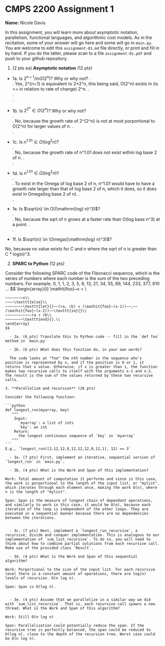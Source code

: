 

# CMPS 2200 Assignment 1

**Name:** Nicole Davis


In this assignment, you will learn more about asymptotic notation, parallelism, functional languages, and algorithmic cost models. As in the recitation, some of your answer will go here and some will go in `main.py`. You are welcome to edit this `assignment-01.md` file directly, or print and fill in by hand. If you do the latter, please scan to a file `assignment-01.pdf` and push to your github repository. 
  
  

1. (2 pts ea) **Asymptotic notation** (12 pts)

  - 1a. Is $2^{n+1} /in O(2^n)$? Why or why not? 
.  
.  Yes, 2^{n+1} is equivalent to 2*2^n, this being said, O(2^n) exists in (is <= in relation to rate of change) 2^n.
.  
.  
. 
  - 1b. Is $2^{2^n} \in O(2^n)$? Why or why not?     
.  
.  No, because the growth rate of 2^{2^n} is not at most porportional to O(2^n) for larger values of n. 
.  
.  
  - 1c. Is $n^{1.01} \in O(\mathrm{log}^2 n)$?    
.  
.  No, because the growth rate of n^1.01 does not exist within log base 2 of n. 
.  
.  

  - 1d. Is $n^{1.01} \in \Omega(\mathrm{log}^2 n)$?  
.  
.  To exist in the Omega of log base 2 of n, n^1.01 would have to have a growth rate larger than that of log base 2 of n, which it does, so it does exist in Omega(log base 2 of n).
.  
.  
  - 1e. Is $\sqrt{n} \in O((\mathrm{log} n)^3)$?  
.  
.  No, because the sqrt of n grows at a faster rate than O(log base n^3) at a point. 
.  
.  
  - 1f. Is $\sqrt{n} \in \Omega((\mathrm{log} n)^3)$?  
  
  No, because no value exists for C and n where the sqrt of n is greater than C * log(n)^3. 
  
  

2. **SPARC to Python** (12 pts)

Consider the following SPARC code of the Fibonacci sequence, which is the series of numbers where each number is the sum of the two preceding numbers. For example, 0, 1, 1, 2, 3, 5, 8, 13, 21, 34, 55, 89, 144, 233, 377, 610 ... 
$$
\begin{array}{l}
\mathit{foo}~x =   \\
~~~~\texttt{if}{}~~x \le 1~~\texttt{then}{}\\
~~~~~~~~x\\   
~~~~\texttt{else}\\
~~~~~~~~\texttt{let}{}~~(ra, rb) = (\mathit{foo}~(x-1))~~,~~(\mathit{foo}~(x-2))~~\texttt{in}{}\\  
~~~~~~~~~~~~ra + rb\\  
~~~~~~~~\texttt{end}{}.\\
\end{array}
$$ 

  - 2a. (6 pts) Translate this to Python code -- fill in the `def foo` method in `main.py`  

  - 2b. (6 pts) What does this function do, in your own words?  

  The code looks at "foo" the nth number in the sequence who's position is represented by x, and if the position is 0 or 1, it returns that x value. Otherwise, if x is greater than 1, the function makes two recursive calls to itself with the arguments x-1 and x-2. The result is the sum of the values returned by these two recursive calls.

3. **Parallelism and recursion** (26 pts)

Consider the following function:  

```python
def longest_run(myarray, key)
   """
    Input:
      `myarray`: a list of ints
      `key`: an int
    Return:
      the longest continuous sequence of `key` in `myarray`
   """
```
E.g., `longest_run([2,12,12,8,12,12,12,0,12,1], 12) == 3`  
 
  - 3a. (7 pts) First, implement an iterative, sequential version of `longest_run` in `main.py`.  

  - 3b. (4 pts) What is the Work and Span of this implementation?  

Work: Total amount of computation it performs and since in this case, the work is porportional to the length of the input list, or "mylist", which iterates through each element once, making the work O(n), where n is the length of "mylist". 

Span: Span is the measure of longest chain of dependant operations, and similarly to work in this case, it would be O(n), because each iteration of the loop is independent of the other loops. They are executed in a sequential manner because there are no dependencies between the iterations. 


  - 3c. (7 pts) Next, implement a `longest_run_recursive`, a recursive, divide and conquer implementation. This is analogous to our implementation of `sum_list_recursive`. To do so, you will need to think about how to combine partial solutions from each recursive call. Make use of the provided class `Result`.   

  - 3d. (4 pts) What is the Work and Span of this sequential algorithm?  

Work: Porportional to the size of the input list. For each recursive level there is a constant amount of operations, there are log(n) levels of recursion. O(n log n). 

Span: Span is O(log n). 


  - 3e. (4 pts) Assume that we parallelize in a similar way we did with `sum_list_recursive`. That is, each recursive call spawns a new thread. What is the Work and Span of this algorithm?  

Work: Still O(n log n)

Span: Parallelization could potentially reduce the span. If the recursive tree is perfectly balanced, the span could be reduced to O(log n), close to the depth of the recursion tree. Worst case could be O(n log n).


